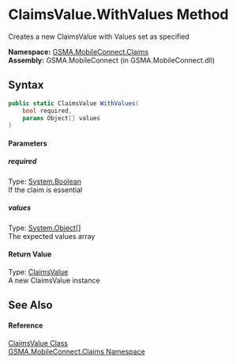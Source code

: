 ClaimsValue.WithValues Method
=============================
Creates a new ClaimsValue with Values set as specified

**Namespace:** [GSMA.MobileConnect.Claims][1]  
**Assembly:** GSMA.MobileConnect (in GSMA.MobileConnect.dll)

Syntax
------

```csharp
public static ClaimsValue WithValues(
	bool required,
	params Object[] values
)
```

#### Parameters

##### *required*
Type: [System.Boolean][2]  
If the claim is essential

##### *values*
Type: [System.Object][3][]  
The expected values array

#### Return Value
Type: [ClaimsValue][4]  
A new ClaimsValue instance

See Also
--------

#### Reference
[ClaimsValue Class][4]  
[GSMA.MobileConnect.Claims Namespace][1]  

[1]: ../README.md
[2]: http://msdn.microsoft.com/en-us/library/a28wyd50
[3]: http://msdn.microsoft.com/en-us/library/e5kfa45b
[4]: README.md
[5]: ../../_icons/Help.png